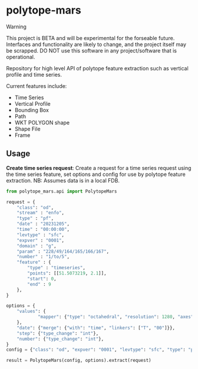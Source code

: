 # polytope-mars

> [!WARNING]
> This project is BETA and will be experimental for the forseable future. Interfaces and functionality are likely to change, and the project itself may be scrapped. DO NOT use this software in any project/software that is operational.

Repository for high level API of polytope feature extraction such as vertical profile and time series.

Current features include:

* Time Series
* Vertical Profile
* Bounding Box
* Path
* WKT POLYGON shape
* Shape File
* Frame

## Usage

**Create time series request**: Create a request for a time series request using the time series feature, set options and config for use by polytope feature extraction. NB: Assumes data is in a local FDB.

```python
from polytope_mars.api import PolytopeMars

request = {
    "class": "od",
    "stream" : "enfo",
    "type" : "pf",
    "date" : "20231205",
    "time" : "00:00:00",
    "levtype" : "sfc",
    "expver" : "0001", 
    "domain" : "g",
    "param" : "228/49/164/165/166/167",
    "number" : "1/to/5",
    "feature" : {
        "type" : "timeseries",
        "points": [[51.5073219, 2.1]],
        "start": 0,
        "end" : 9
    },
}

options = {
    "values": {
            "mapper": {"type": "octahedral", "resolution": 1280, "axes": ["latitude", "longitude"]}
    },
    "date": {"merge": {"with": "time", "linkers": ["T", "00"]}},
    "step": {"type_change": "int"},
    "number": {"type_change": "int"},
}
config = {"class": "od", "expver": "0001", "levtype": "sfc", "type": "pf"}

result = PolytopeMars(config, options).extract(request)
```
